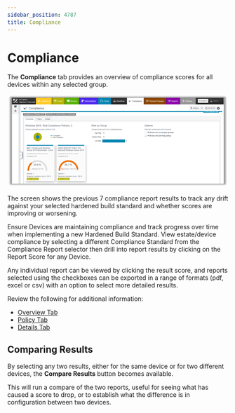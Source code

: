 ```yaml
---
sidebar_position: 4787
title: Compliance
---
```


# Compliance

The **Compliance** tab provides an overview of compliance scores for all devices within any selected group.

![](../../../../../../static/images/ChangeTracker_8.1/Content/Resources/Images/ChangeTracker/ComplianceOverviewTab.png)

The screen shows the previous 7 compliance report results to track any drift against your selected hardened build standard and whether scores are improving or worsening.

Ensure Devices are maintaining compliance and track progress over time when implementing a new Hardened Build Standard. View estate/device compliance by selecting a different Compliance Standard from the Compliance Report selector then drill into report results by clicking on the Report Score for any Device.

Any individual report can be viewed by clicking the result score, and reports selected using the checkboxes can be exported in a range of formats (pdf, excel or csv) with an option to select more detailed results.

Review the following for additional information:

* [Overview Tab](../Tabs/ComplianceOverviewTab "Overview Tab")
* [Policy Tab](../Tabs/CompliancePolicy "Policy Tab")
* [Details Tab](../Tabs/ComplianceDetails "Details Tab")

## Comparing Results

By selecting any two results, either for the same device or for two different devices, the **Compare Results** button becomes available.

This will run a compare of the two reports, useful for seeing what has caused a score to drop, or to establish what the difference is in configuration between two devices.